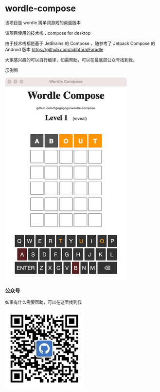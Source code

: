 # wordle-compose

该项目是 wordle 猜单词游戏的桌面版本

该项目使用的技术栈：compose for desktop

由于技术栈都是基于 JetBrains 的 Compose ，随参考了 Jetpack Compose 的 Android 版本 https://github.com/adibfara/Faradle

大家感兴趣的可以自行编译，如需帮助，可以在最底部公众号找到我。

示例图

![](word-compose.png)

### 公众号

如果有什么需要帮助，可以在这里找到我

![](gzh.jpg)


